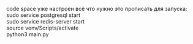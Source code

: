 code space уже настроен всё что нужно это прописать для запуска:\
sudo service postgresql start\
sudo service redis-server start\
source venv/Scripts/activate\
python3 main.py
